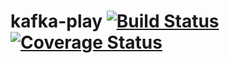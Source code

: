# kafka-play [![Build Status](https://api.travis-ci.org/plasma147/kafka-play.svg?branch=master)](https://travis-ci.org/plasma147/kafka-play) [![Coverage Status](https://coveralls.io/repos/github/plasma147/kafka-play/badge.svg?branch=master)](https://coveralls.io/github/plasma147/kafka-play?branch=master)
